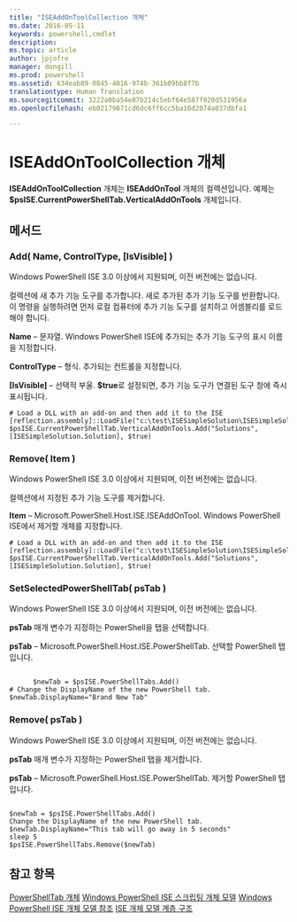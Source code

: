 ```yaml
---
title: "ISEAddOnToolCollection 개체"
ms.date: 2016-05-11
keywords: powershell,cmdlet
description: 
ms.topic: article
author: jpjofre
manager: dongill
ms.prod: powershell
ms.assetid: 634eab89-0845-4016-974b-361b09bb8f7b
translationtype: Human Translation
ms.sourcegitcommit: 3222a0ba54e87b214c5ebf64e587f920d531956a
ms.openlocfilehash: eb02179871cd6dc6ff6cc5ba16d2074a037dbfa1

---
```


# ISEAddOnToolCollection 개체
  **ISEAddOnToolCollection** 개체는 **ISEAddOnTool** 개체의 컬렉션입니다. 예제는 **$psISE.CurrentPowerShellTab.VerticalAddOnTools** 개체입니다.

## 메서드

### Add\( Name, ControlType, \[IsVisible\] \)
  Windows PowerShell ISE 3.0 이상에서 지원되며, 이전 버전에는 없습니다. 

 컬렉션에 새 추가 기능 도구를 추가합니다. 새로 추가된 추가 기능 도구를 반환합니다. 이 명령을 실행하려면 먼저 로컬 컴퓨터에 추가 기능 도구를 설치하고 어셈블리를 로드해야 합니다.

 **Name** – 문자열. Windows PowerShell ISE에 추가되는 추가 기능 도구의 표시 이름을 지정합니다.

 **ControlType** – 형식. 추가되는 컨트롤을 지정합니다.

 **\[IsVisible\]** – 선택적 부울. **$true**로 설정되면, 추가 기능 도구가 연결된 도구 창에 즉시 표시됩니다.

```
# Load a DLL with an add-on and then add it to the ISE
[reflection.assembly]::LoadFile("c:\test\ISESimpleSolution\ISESimpleSolution.dll")
$psISE.CurrentPowerShellTab.VerticalAddOnTools.Add("Solutions", [ISESimpleSolution.Solution], $true)

```

### Remove\( Item \)
  Windows PowerShell ISE 3.0 이상에서 지원되며, 이전 버전에는 없습니다. 

 컬렉션에서 지정된 추가 기능 도구를 제거합니다.

 **Item** – Microsoft.PowerShell.Host.ISE.ISEAddOnTool. Windows PowerShell ISE에서 제거할 개체를 지정합니다.

```
# Load a DLL with an add-on and then add it to the ISE
[reflection.assembly]::LoadFile("c:\test\ISESimpleSolution\ISESimpleSolution.dll")
$psISE.CurrentPowerShellTab.VerticalAddOnTools.Add("Solutions", [ISESimpleSolution.Solution], $true)

```

### SetSelectedPowerShellTab\( psTab \)
  Windows PowerShell ISE 3.0 이상에서 지원되며, 이전 버전에는 없습니다. 

 **psTab** 매개 변수가 지정하는 PowerShell을 탭을 선택합니다.

 **psTab** – Microsoft.PowerShell.Host.ISE.PowerShellTab. 선택할 PowerShell 탭입니다.

```

      $newTab = $psISE.PowerShellTabs.Add()
# Change the DisplayName of the new PowerShell tab. 
$newTab.DisplayName="Brand New Tab"

```

### Remove\( psTab \)
  Windows PowerShell ISE 3.0 이상에서 지원되며, 이전 버전에는 없습니다. 

 **psTab** 매개 변수가 지정하는 PowerShell 탭을 제거합니다.

 **psTab** – Microsoft.PowerShell.Host.ISE.PowerShellTab. 제거할 PowerShell 탭입니다.

```

$newTab = $psISE.PowerShellTabs.Add()
Change the DisplayName of the new PowerShell tab. 
$newTab.DisplayName="This tab will go away in 5 seconds" 
sleep 5 
$psISE.PowerShellTabs.Remove($newTab)
```

## 참고 항목
 [PowerShellTab 개체](The-PowerShellTab-Object.md) 
 [Windows PowerShell ISE 스크립팅 개체 모델](The-Windows-PowerShell-ISE-Scripting-Object-Model.md) 
 [Windows PowerShell ISE 개체 모델 참조](Windows-PowerShell-ISE-Object-Model-Reference.md) 
 [ISE 개체 모델 계층 구조](The-ISE-Object-Model-Hierarchy.md)

  



<!--HONumber=Aug16_HO4-->



